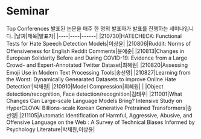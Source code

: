 Seminar
===========
Top Conferences 발표된 논문을 매주 한 명의 발표자가 발표를 진행하는 세미나입니다. 
|날짜|제목|발표자|
|----|----|------|
|210730|HATECHECK: Functional Tests for Hate Speech Detection Models|이상윤|
|210806|Ruddit: Norms of Offensiveness for English Reddit Comments|윤예준|
|210813|Changes in European Solidarity Before and During COVID-19: Evidence from a Large Crowd- and Expert-Annotated Twitter Dataset|최혜원|
|210820|Assessing Emoji Use in Modern Text Processing Tools|송선영|
|210827|Learning from the Worst: Dynamically Genearated Datasets to improve Online Hate Detection!|박채원|
|210910|Model Compression|최혜원|
|      |Object detection/recognition, Face detection/recognition|김태우|
|211001|What Changes Can Large-scale Language Models Bring? Intensive Study on HyperCLOVA: Billions-scale Korean Generative Pretrained Transformers|송선영|
|211105|Automatic Identification of Harmful, Aggressive, Abusive, and Offensive Language on the Web : A Survey of Technical Biases Informed by Psychology Literature|박채원,이상윤|
